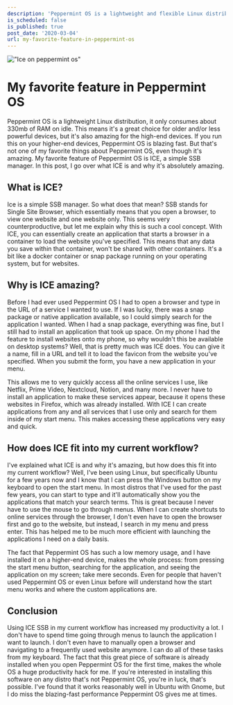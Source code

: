 ```yaml
---
description: 'Peppermint OS is a lightweight and flexible Linux distribution. I''ve installed it on one of my laptops to replace Ubuntu to see what it''s all about. In this post, I go over one of my favorite features in Peppermint OS that you can use right after starting it up for the first time.'
is_scheduled: false
is_published: true
post_date: '2020-03-04'
url: my-favorite-feature-in-peppermint-os
---
```

!["Ice on peppermint os"](/images/articles/ice-on-peppermint-os.jpg)
# My favorite feature in Peppermint OS

Peppermint OS is a lightweight Linux distribution, it only consumes about 330mb of RAM on idle. This means it's a great choice for older and/or less powerful devices, but it's also amazing for the high-end devices. If you run this on your higher-end devices, Peppermint OS is blazing fast. But that's not one of my favorite things about Peppermint OS, even though it's amazing. My favorite feature of Peppermint OS is ICE, a simple SSB manager. In this post, I go over what ICE is and why it's absolutely amazing.

## What is ICE?

Ice is a simple SSB manager. So what does that mean? SSB stands for Single Site Browser, which essentially means that you open a browser, to view one website and one website only. This seems very counterproductive, but let me explain why this is such a cool concept. With ICE, you can essentially create an application that starts a browser in a container to load the website you've specified. This means that any data you save within that container, won't be shared with other containers. It's a bit like a docker container or snap package running on your operating system, but for websites.

## Why is ICE amazing?

Before I had ever used Peppermint OS I had to open a browser and type in the URL of a service I wanted to use. If I was lucky, there was a snap package or native application available, so I could simply search for the application I wanted. When I had a snap package, everything was fine, but I still had to install an application that took up space. On my phone I had the feature to install websites onto my phone, so why wouldn't this be available on desktop systems? Well, that is pretty much was ICE does. You can give it a name, fill in a URL and tell it to load the favicon from the website you've specified. When you submit the form, you have a new application in your menu. 

This allows me to very quickly access all the online services I use, like Netflix, Prime Video, Nextcloud, Notion, and many more. I never have to install an application to make these services appear, because it opens these websites in Firefox, which was already installed. With ICE I can create applications from any and all services that I use only and search for them inside of my start menu. This makes accessing these applications very easy and quick.

## How does ICE fit into my current workflow?

I've explained what ICE is and why it's amazing, but how does this fit into my current workflow? Well, I've been using Linux, but specifically Ubuntu for a few years now and I know that I can press the Windows button on my keyboard to open the start menu. In most distros that I've used for the past few years, you can start to type and it'll automatically show you the applications that match your search terms. This is great because I never have to use the mouse to go through menus. When I can create shortcuts to online services through the browser, I don't even have to open the browser first and go to the website, but instead, I search in my menu and press enter. This has helped me to be much more efficient with launching the applications I need on a daily basis. 

The fact that Peppermint OS has such a low memory usage, and I have installed it on a higher-end device, makes the whole process: from pressing the start menu button, searching for the application, and seeing the application on my screen; take mere seconds. Even for people that haven't used Peppermint OS or even Linux before will understand how the start menu works and where the custom applications are.

## Conclusion

Using ICE SSB in my current workflow has increased my productivity a lot. I don't have to spend time going through menus to launch the application I want to launch. I don't even have to manually open a browser and navigating to a frequently used website anymore. I can do all of these tasks from my keyboard. The fact that this great piece of software is already installed when you open Peppermint OS for the first time, makes the whole OS a huge productivity hack for me. If you're interested in installing this software on any distro that's not Peppermint OS, you're in luck, that's possible. I've found that it works reasonably well in Ubuntu with Gnome, but I do miss the blazing-fast performance Peppermint OS gives me at times.